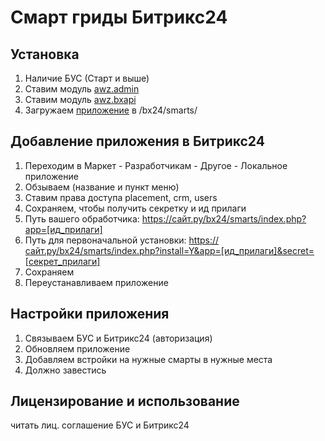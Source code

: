 # Смарт гриды Битрикс24

## Установка
1. Наличие БУС (Старт и выше)
2. Ставим модуль [awz.admin](https://github.com/zahalski/awz.admin)
3. Ставим модуль [awz.bxapi](https://github.com/zahalski/awz.bxapi)
4. Загружаем [приложение](https://github.com/zahalski/bx24.smarts.app) в /bx24/smarts/

## Добавление приложения в Битрикс24
1. Переходим в Маркет - Разработчикам - Другое - Локальное приложение
2. Обзываем (название и пункт меню)
3. Ставим права доступа placement, crm, users
4. Сохраняем, чтобы получить секретку и ид прилаги
5. Путь вашего обработчика: https://сайт.ру/bx24/smarts/index.php?app=[ид_прилаги]
6. Путь для первоначальной установки: https://сайт.ру/bx24/smarts/index.php?install=Y&app=[ид_прилаги]&secret=[секрет_прилаги]
7. Сохраняем
8. Переустанавливаем приложение

## Настройки приложения
1. Связываем БУС и Битрикс24 (авторизация)
2. Обновляем приложение
3. Добавляем встройки на нужные смарты в нужные места
4. Должно завестись

## Лицензирование и использование
читать лиц. соглашение БУС и Битрикс24